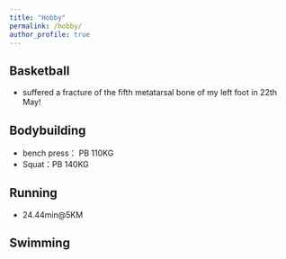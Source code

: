 ```yaml
---
title: "Hobby"
permalink: /hobby/
author_profile: true
---
```


## Basketball
- suffered a fracture of the fifth metatarsal bone of my left foot in 22th May!

## Bodybuilding
- bench press： PB 110KG
- Squat：PB 140KG

## Running
- 24.44min@5KM

## Swimming



